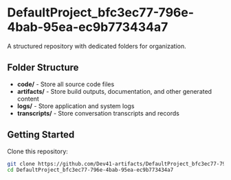 # DefaultProject_bfc3ec77-796e-4bab-95ea-ec9b773434a7
A structured repository with dedicated folders for organization.

## Folder Structure

- **code/** - Store all source code files
- **artifacts/** - Store build outputs, documentation, and other generated content
- **logs/** - Store application and system logs
- **transcripts/** - Store conversation transcripts and records

## Getting Started

Clone this repository:
```bash
git clone https://github.com/Dev41-artifacts/DefaultProject_bfc3ec77-796e-4bab-95ea-ec9b773434a7
cd DefaultProject_bfc3ec77-796e-4bab-95ea-ec9b773434a7
```
